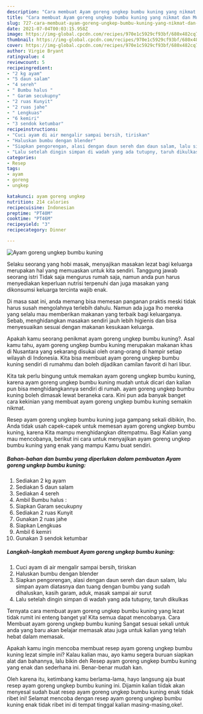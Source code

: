 ```yaml
---
description: "Cara membuat Ayam goreng ungkep bumbu kuning yang nikmat dan Mudah Dibuat"
title: "Cara membuat Ayam goreng ungkep bumbu kuning yang nikmat dan Mudah Dibuat"
slug: 727-cara-membuat-ayam-goreng-ungkep-bumbu-kuning-yang-nikmat-dan-mudah-dibuat
date: 2021-07-04T00:03:15.958Z
image: https://img-global.cpcdn.com/recipes/970e1c5929cf93bf/680x482cq70/ayam-goreng-ungkep-bumbu-kuning-foto-resep-utama.jpg
thumbnail: https://img-global.cpcdn.com/recipes/970e1c5929cf93bf/680x482cq70/ayam-goreng-ungkep-bumbu-kuning-foto-resep-utama.jpg
cover: https://img-global.cpcdn.com/recipes/970e1c5929cf93bf/680x482cq70/ayam-goreng-ungkep-bumbu-kuning-foto-resep-utama.jpg
author: Virgie Bryant
ratingvalue: 4
reviewcount: 5
recipeingredient:
- "2 kg ayam"
- "5 daun salam"
- "4 sereh"
- " Bumbu halus "
- " Garam secukupny"
- "2 ruas Kunyit"
- "2 ruas jahe"
- " Lengkuas"
- "6 kemiri"
- "3 sendok ketumbar"
recipeinstructions:
- "Cuci ayam di air mengalir sampai bersih, tiriskan"
- "Haluskan bumbu dengan blender"
- "Siapkan pengorengan, alasi dengan daun sereh dan daun salam, lalu simpan ayam diatasnya dan tuang dengan bumbu yang sudah dihaluskan, kasih garam, aduk, masak sampai air surut"
- "Lalu setelah dingin simpan di wadah yang ada tutupny, taruh dikulkas"
categories:
- Resep
tags:
- ayam
- goreng
- ungkep

katakunci: ayam goreng ungkep 
nutrition: 214 calories
recipecuisine: Indonesian
preptime: "PT40M"
cooktime: "PT46M"
recipeyield: "3"
recipecategory: Dinner

---
```



![Ayam goreng ungkep bumbu kuning](https://img-global.cpcdn.com/recipes/970e1c5929cf93bf/680x482cq70/ayam-goreng-ungkep-bumbu-kuning-foto-resep-utama.jpg)

Selaku seorang yang hobi masak, menyajikan masakan lezat bagi keluarga merupakan hal yang memuaskan untuk kita sendiri. Tanggung jawab seorang istri Tidak saja mengurus rumah saja, namun anda pun harus menyediakan keperluan nutrisi terpenuhi dan juga masakan yang dikonsumsi keluarga tercinta wajib enak.

Di masa  saat ini, anda memang bisa memesan panganan praktis meski tidak harus susah mengolahnya terlebih dahulu. Namun ada juga lho mereka yang selalu mau memberikan makanan yang terbaik bagi keluarganya. Sebab, menghidangkan masakan sendiri jauh lebih higienis dan bisa menyesuaikan sesuai dengan makanan kesukaan keluarga. 



Apakah kamu seorang penikmat ayam goreng ungkep bumbu kuning?. Asal kamu tahu, ayam goreng ungkep bumbu kuning merupakan makanan khas di Nusantara yang sekarang disukai oleh orang-orang di hampir setiap wilayah di Indonesia. Kita bisa membuat ayam goreng ungkep bumbu kuning sendiri di rumahmu dan boleh dijadikan camilan favorit di hari libur.

Kita tak perlu bingung untuk memakan ayam goreng ungkep bumbu kuning, karena ayam goreng ungkep bumbu kuning mudah untuk dicari dan kalian pun bisa menghidangkannya sendiri di rumah. ayam goreng ungkep bumbu kuning boleh dimasak lewat beraneka cara. Kini pun ada banyak banget cara kekinian yang membuat ayam goreng ungkep bumbu kuning semakin nikmat.

Resep ayam goreng ungkep bumbu kuning juga gampang sekali dibikin, lho. Anda tidak usah capek-capek untuk memesan ayam goreng ungkep bumbu kuning, karena Kita mampu menghidangkan ditempatmu. Bagi Kalian yang mau mencobanya, berikut ini cara untuk menyajikan ayam goreng ungkep bumbu kuning yang enak yang mampu Kamu buat sendiri.

<!--inarticleads1-->

##### Bahan-bahan dan bumbu yang diperlukan dalam pembuatan Ayam goreng ungkep bumbu kuning:

1. Sediakan 2 kg ayam
1. Sediakan 5 daun salam
1. Sediakan 4 sereh
1. Ambil  Bumbu halus :
1. Siapkan  Garam secukupny
1. Sediakan 2 ruas Kunyit
1. Gunakan 2 ruas jahe
1. Siapkan  Lengkuas
1. Ambil 6 kemiri
1. Gunakan 3 sendok ketumbar




<!--inarticleads2-->

##### Langkah-langkah membuat Ayam goreng ungkep bumbu kuning:

1. Cuci ayam di air mengalir sampai bersih, tiriskan
1. Haluskan bumbu dengan blender
1. Siapkan pengorengan, alasi dengan daun sereh dan daun salam, lalu simpan ayam diatasnya dan tuang dengan bumbu yang sudah dihaluskan, kasih garam, aduk, masak sampai air surut
1. Lalu setelah dingin simpan di wadah yang ada tutupny, taruh dikulkas




Ternyata cara membuat ayam goreng ungkep bumbu kuning yang lezat tidak rumit ini enteng banget ya! Kita semua dapat mencobanya. Cara Membuat ayam goreng ungkep bumbu kuning Sangat sesuai sekali untuk anda yang baru akan belajar memasak atau juga untuk kalian yang telah hebat dalam memasak.

Apakah kamu ingin mencoba membuat resep ayam goreng ungkep bumbu kuning lezat simple ini? Kalau kalian mau, ayo kamu segera buruan siapkan alat dan bahannya, lalu bikin deh Resep ayam goreng ungkep bumbu kuning yang enak dan sederhana ini. Benar-benar mudah kan. 

Oleh karena itu, ketimbang kamu berlama-lama, hayo langsung aja buat resep ayam goreng ungkep bumbu kuning ini. Dijamin kalian tiidak akan menyesal sudah buat resep ayam goreng ungkep bumbu kuning enak tidak ribet ini! Selamat mencoba dengan resep ayam goreng ungkep bumbu kuning enak tidak ribet ini di tempat tinggal kalian masing-masing,oke!.

